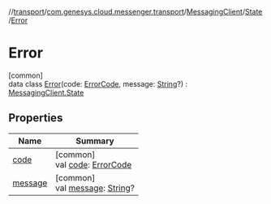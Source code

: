 //[transport](../../../../../index.md)/[com.genesys.cloud.messenger.transport](../../../index.md)/[MessagingClient](../../index.md)/[State](../index.md)/[Error](index.md)

# Error

[common]\
data class [Error](index.md)(code: [ErrorCode](../../../../com.genesys.cloud.messenger.transport.util/-error-code/index.md), message: [String](https://kotlinlang.org/api/latest/jvm/stdlib/kotlin/-string/index.html)?) : [MessagingClient.State](../index.md)

## Properties

| Name | Summary |
|---|---|
| [code](code.md) | [common]<br>val [code](code.md): [ErrorCode](../../../../com.genesys.cloud.messenger.transport.util/-error-code/index.md) |
| [message](message.md) | [common]<br>val [message](message.md): [String](https://kotlinlang.org/api/latest/jvm/stdlib/kotlin/-string/index.html)? |
